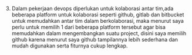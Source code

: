 3. Dalam pekerjaan devops diperlukan untuk kolaborasi antar tim,ada beberapa platform untuk kolaborasi seperti github, gitlab dan bitbucket untuk memudahkan antar tim dalam berkolaborasi, maka menurut saya perlu untuk memilih 1 dari beberapa platform tersebut agar bisa memudahkan dalam mengembangkan suatu project, disini saya memilih github karena menurut saya github tampilannya lebih sederhana dan mudah digunakan serta fiturnya cukup lengkap.